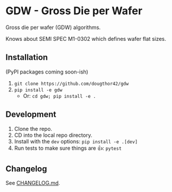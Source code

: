 # GDW - Gross Die per Wafer

Gross die per wafer (GDW) algorithms.

Knows about SEMI SPEC M1-0302 which defines wafer flat sizes.

## Installation

(PyPI packages coming soon-ish)

1.  `git clone https://github.com/dougthor42/gdw`
1.  `pip install -e gdw`
    + Or: `cd gdw; pip install -e .`


## Development

1.  Clone the repo.
1.  CD into the local repo directory.
1.  Install with the `dev` options: `pip install -e .[dev]`
1.  Run tests to make sure things are 👍: `pytest`


## Changelog

See [CHANGELOG.md][changelog].

[changelog]: ./CHANGELOG.md
